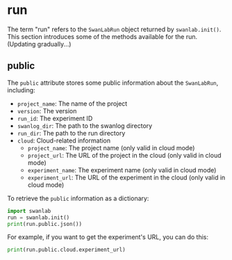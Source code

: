 # run

The term "run" refers to the `SwanLabRun` object returned by `swanlab.init()`. This section introduces some of the methods available for the run.  
(Updating gradually...)

## public

The `public` attribute stores some public information about the `SwanLabRun`, including:
- `project_name`: The name of the project
- `version`: The version
- `run_id`: The experiment ID
- `swanlog_dir`: The path to the swanlog directory
- `run_dir`: The path to the run directory
- `cloud`: Cloud-related information
    - `project_name`: The project name (only valid in cloud mode)
    - `project_url`: The URL of the project in the cloud (only valid in cloud mode)
    - `experiment_name`: The experiment name (only valid in cloud mode)
    - `experiment_url`: The URL of the experiment in the cloud (only valid in cloud mode)

To retrieve the `public` information as a dictionary:

```python
import swanlab
run = swanlab.init()
print(run.public.json())
```

For example, if you want to get the experiment's URL, you can do this:

```python
print(run.public.cloud.experiment_url)
```